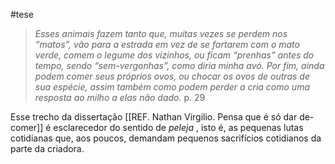 #tese 

> *Esses animais fazem tanto que, muitas vezes se perdem nos “matos”, vão para a estrada em vez de se fartarem com o mato verde, comem o legume dos vizinhos, ou ficam “prenhas” antes do tempo, sendo “sem-vergonhas”, como diria minha avó. Por fim, ainda podem comer seus próprios ovos, ou chocar os ovos de outras de sua espécie, assim também como podem perder a cria como uma resposta ao milho a elas não dado.* p. 29

Esse trecho da dissertação   [[REF. Nathan Virgilio. Pensa que é só dar de-comer]] é esclarecedor do sentido de *peleja* , isto é, as pequenas lutas cotidianas que, aos poucos, demandam pequenos sacrifícios cotidianos da parte da criadora.  